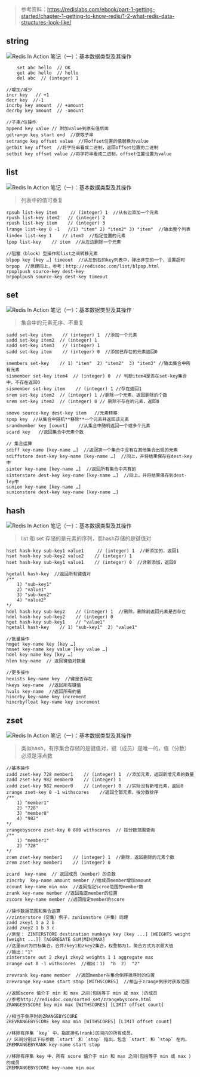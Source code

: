 > 参考资料：https://redislabs.com/ebook/part-1-getting-started/chapter-1-getting-to-know-redis/1-2-what-redis-data-structures-look-like/

##  string

![Redis In Action 笔记（一）：基本数据类型及其操作](https://iocaffcdn.phphub.org/uploads/images/201906/07/27146/RsPYowcSXC.PNG!large)

```
	set abc hello  // OK
	get abc hello  // hello
	del abc  // (integer) 1
```
```
//增加/减少
incr key   // +1
decr key  //-1
incrby key amount  // +amount
decrby key amount  // -amount
```
```
//子串/位操作
append key value // 附加value到原有值后面
getrange key start end  //获取子串
setrange key offset value  //将offset位置的值替换为value
getbit key offset  //将字符串看成二进制，返回offset位置的二进制
setbit key offset value //将字符串看成二进制，offset位置设置为value
```
## list

![Redis In Action 笔记（一）：基本数据类型及其操作](https://iocaffcdn.phphub.org/uploads/images/201906/07/27146/BxVjLwY9BD.PNG!large)

> 列表中的值可重复

```
rpsuh list-key item     // (integer) 1  //从右边添加一个元素
rpush list-key item2   // (integer) 2
rpush list-key item    // (integer) 3
lrange list-key 0 -1   //1) "item" 2) "item2" 3) "item"  //输出整个列表
lindex list-key 1    // item2  //指定位置的元素
lpop list-key    // item  //从左边删除一个元素
```   

```
//阻塞（block）型操作和list之间转移元素
blpop key [key …] timeout  //从左到右的key列表中，弹出非空的一个，设置超时
brpop  //原理同上，参考：http://redisdoc.com/list/blpop.html
rpoplpush source-key dest-key
brpoplpush source-key dest-key timeout
```
## set

![Redis In Action 笔记（一）：基本数据类型及其操作](https://iocaffcdn.phphub.org/uploads/images/201906/07/27146/LL63YhiLmK.PNG!large)

> 集合中的元素无序、不重复

```
sadd set-key item    // (integer) 1  //添加一个元素
sadd set-key item2  // (integer) 1
sadd set-key item3   // (integer) 1
sadd set-key item    // (integer) 0  //添加已存在的元素返回0

smembers set-key    // 1) "item"  2) "item2"  3) "item3" //输出集合中所有元素
sismember set-key item4  // (integer) 0  // 判断item4是否在set-key集合中，不存在返回0
sismember set-key item    // (integer) 1 //存在返回1
srem set-key item2  // (integer) 1 //删除一个元素，返回删除的个数
srem set-key item2  // (integer) 0 // 删除不存在的元素，返回0

smove source-key dest-key item   //元素转移
spop key  //从集合中随机**移除**一个元素并返回该元素
srandmember key [count]    //从集合中随机返回一个或多个元素
scard key   //返回集合中元素个数
```   

```
// 集合运算
sdiff key-name [key-name …]  //返回第一个集合中没有在其他集合出现的元素
sdiffstore dest-key key-name [key-name …]  //同上，并将结果保存在dest-key中
sinter key-name [key-name …]  //返回所有集合中共有的
sinterstore dest-key key-name [key-name …]  //同上，并将结果保存到dest-ley中
sunion key-name [key-name …]
sunionstore dest-key key-name [key-name …]
```
## hash

![Redis In Action 笔记（一）：基本数据类型及其操作](https://iocaffcdn.phphub.org/uploads/images/201906/07/27146/2fTn8VV2kj.PNG!large)

> list 和 set 存储的是元素的序列，而hash存储的是键值对

```
hset hash-key sub-key1 value1     // (integer) 1  //新添加的，返回1
hset hash-key sub-key2 value2    // (integer) 1
hset hash-key sub-key1 value1    // (integer) 0  //非新添加，返回0

hgetall hash-key  //返回所有键值对
/**
	1) "sub-key1"
	2) "value1"
	3) "sub-key2"
	4) "value2"
*/
hdel hash-key sub-key2    // (integer) 1  //删除，删除前返回元素是否存在
hdel hash-key sub-key2    // (integer) 0
hget hash-key sub-key1    // "value1"
hgetall hash-key    // 1) "sub-key1"  2) "value1"
```

```
//批量操作
hmget key-name key [key …]
hmset key-name key value [key value …]
hdel key-name key [key …]
hlen key-name  // 返回键值对数量

//更多操作
hexists key-name key  //键是否存在
hkeys key-name  //返回所有键值
hvals key-name  //返回所有的值
hincrby key-name key increment
hincrbyfloat key-name key increment
```
## zset

![Redis In Action 笔记（一）：基本数据类型及其操作](https://iocaffcdn.phphub.org/uploads/images/201906/07/27146/2PvaKmh9Lb.PNG!large)

> 类似hash，有序集合存储的是键值对，键（成员）是唯一的，值（分数）必须是浮点数

```
//基本操作
zadd zset-key 728 member1    // (integer) 1  //添加元素，返回新增元素的数量
zadd zset-key 982 member0    // (integer) 1
zadd zset-key 982 member0    // (integer) 0  //实际没有新增元素，返回0
zrange zset-key 0 -1 withscores    //返回全部元素，按分数排序
/**
	1) "member1"
	2) "728"
	3) "member0"
	4) "982"
*/
zrangebyscore zset-key 0 800 withscores  // 按分数范围查询
/**
	1) "member1"
	2) "728"
*/
zrem zset-key member1    // (integer) 1  //删除，返回删除的元素个数
zrem zset-key member1    // (integer) 0

zcard  key-name  // 返回成员（member）的总数
zincrby  key-name amount member //给成员member增加amount
zcount key-name min max  //返回指定scroe范围的member数
zrank key-name member //返回指定member的位置
zscore key-name member //返回指定member的score
```

```
//操作数据范围和集合运算
//zinterstore（交集）例子，zunionstore（并集）同理
zadd zkey1 1 a 2 b
zadd zkey2 1 b 3 c
//原型： ZINTERSTORE destination numkeys key [key ...] [WEIGHTS weight [weight ...]] [AGGREGATE SUM|MIN|MAX]
//这里out为目标集合，合并zkey1和zkey2集合，权重都为1，聚合方式为求最大值
//输出："1"
zinterstore out 2 zkey1 zkey2 weights 1 1 aggregate max
zrange out 0 -1 withscores  //输出：1)  "b  2)  "2"
```
```
zrevrank key-name member  //返回member在集合倒序排序时的位置
zrevrange key-name start stop [WITHSCORES]  //相当于zrange倒序时获取范围

//返回score 值介于 min 和 max 之间(包括等于 min 或 max )的成员
//参考http://redisdoc.com/sorted_set/zrangebyscore.html
ZRANGEBYSCORE key min max [WITHSCORES] [LIMIT offset count] 

//相当于倒序时的ZRANGEBYSCORE
ZREVRANGEBYSCORE key max min [WITHSCORES] [LIMIT offset count]

//移除有序集 `key` 中，指定排名(rank)区间内的所有成员。
// 区间分别以下标参数 `start` 和 `stop` 指出，包含 `start` 和 `stop` 在内。
ZREMRANGEBYRANK key-name start stop

//移除有序集 key 中，所有 score 值介于 min 和 max 之间(包括等于 min 或 max )的成员
ZREMRANGEBYSCORE key-name min max
```
